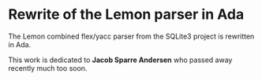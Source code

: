 Rewrite of the Lemon parser in Ada
==================================

The Lemon combined flex/yacc parser from the SQLite3 project is rewritten in Ada.

This work is dedicated to <b>Jacob Sparre Andersen</b> who passed away recently much too soon.

